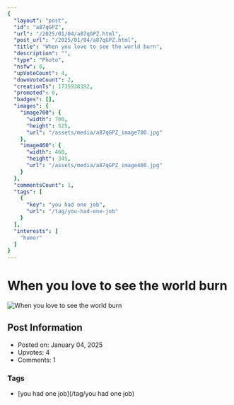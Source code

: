 ```yaml
---
{
  "layout": "post",
  "id": "a87qGPZ",
  "url": "/2025/01/04/a87qGPZ.html",
  "post_url": "/2025/01/04/a87qGPZ.html",
  "title": "When you love to see the world burn",
  "description": "",
  "type": "Photo",
  "nsfw": 0,
  "upVoteCount": 4,
  "downVoteCount": 2,
  "creationTs": 1735938392,
  "promoted": 0,
  "badges": [],
  "images": {
    "image700": {
      "width": 700,
      "height": 525,
      "url": "/assets/media/a87qGPZ_image700.jpg"
    },
    "image460": {
      "width": 460,
      "height": 345,
      "url": "/assets/media/a87qGPZ_image460.jpg"
    }
  },
  "commentsCount": 1,
  "tags": [
    {
      "key": "you had one job",
      "url": "/tag/you-had-one-job"
    }
  ],
  "interests": [
    "humor"
  ]
}
---
```


# When you love to see the world burn

![When you love to see the world burn](/assets/media/a87qGPZ_image700.jpg)

## Post Information

- Posted on: January 04, 2025
- Upvotes: 4
- Comments: 1

### Tags

- [you had one job](/tag/you had one job)
